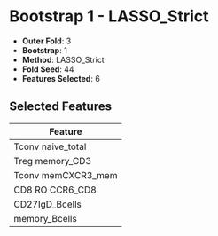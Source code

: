 # Bootstrap 1 - LASSO_Strict

- **Outer Fold**: 3
- **Bootstrap**: 1
- **Method**: LASSO_Strict
- **Fold Seed**: 44
- **Features Selected**: 6

## Selected Features

| Feature |
|---------|
| Tconv naive_total |
| Treg memory_CD3 |
| Tconv memCXCR3_mem |
| CD8 RO CCR6_CD8 |
| CD27IgD_Bcells |
| memory_Bcells |
